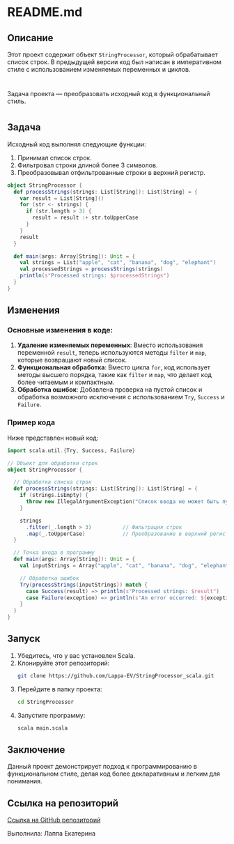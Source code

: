 # README.md

## Описание

Этот проект содержит объект `StringProcessor`, который обрабатывает список строк. В предыдущей версии код был написан 
в императивном стиле с использованием изменяемых переменных и циклов.
#
Задача проекта — преобразовать исходный код в функциональный стиль. 
#
## Задача

Исходный код выполнял следующие функции:
1. Принимал список строк.
2. Фильтровал строки длиной более 3 символов.
3. Преобразовывал отфильтрованные строки в верхний регистр.

```scala
object StringProcessor {
  def processStrings(strings: List[String]): List[String] = {
    var result = List[String]()
    for (str <- strings) {
      if (str.length > 3) {
        result = result :+ str.toUpperCase
      }
    }
    result
  }

  def main(args: Array[String]): Unit = {
    val strings = List("apple", "cat", "banana", "dog", "elephant")
    val processedStrings = processStrings(strings)
    println(s"Processed strings: $processedStrings")
  }
}
```

## Изменения

### Основные изменения в коде:
1. **Удаление изменяемых переменных**: Вместо использования переменной `result`, теперь используются методы `filter` 
и `map`, которые возвращают новый список.
2. **Функциональная обработка**: Вместо цикла `for`, код использует методы высшего порядка, такие как `filter` и `map`, что делает код более читаемым и компактным.
3. **Обработка ошибок**: Добавлена проверка на пустой список и обработка возможного исключения с использованием `Try`, `Success` и `Failure`.

### Пример кода

Ниже представлен новый код:

```scala
import scala.util.{Try, Success, Failure}

// Объект для обработки строк
object StringProcessor {

  // Обработка списка строк
  def processStrings(strings: List[String]): List[String] = {
    if (strings.isEmpty) {
      throw new IllegalArgumentException("Список ввода не может быть пустым")
    }

    strings
      .filter(_.length > 3)          // Фильтрация строк
      .map(_.toUpperCase)            // Преобразование в верхний регистр
  }

  // Точка входа в программу
  def main(args: Array[String]): Unit = {
    val inputStrings = Array("apple", "cat", "banana", "dog", "elephant").toList

    // Обработка ошибок
    Try(processStrings(inputStrings)) match {
      case Success(result) => println(s"Processed strings: $result")
      case Failure(exception) => println(s"An error occurred: ${exception.getMessage}")
    }
  }
}
```

## Запуск

1. Убедитесь, что у вас установлен Scala.
2. Клонируйте этот репозиторий:
   ```bash
   git clone https://github.com/Lappa-EV/StringProcessor_scala.git
   ```
3. Перейдите в папку проекта:
   ```bash
   cd StringProcessor
   ```
4. Запустите программу:
   ```bash
   scala main.scala
   ```

## Заключение

Данный проект демонстрирует подход к программированию в функциональном стиле, делая код более декларативным и легким для
понимания. 

## Ссылка на репозиторий

[Ссылка на GitHub репозиторий](https://github.com/Lappa-EV/StringProcessor_scala)


Выполнила: Лаппа Екатерина
